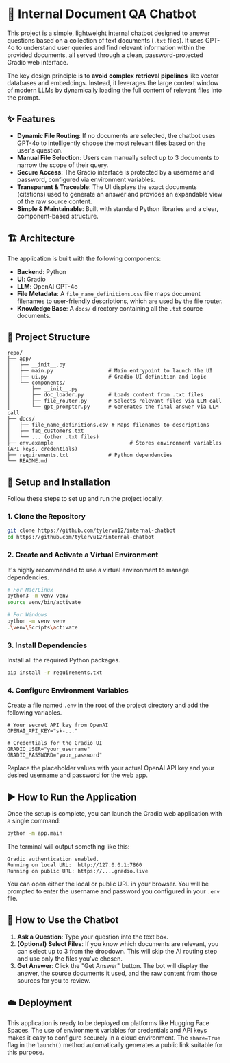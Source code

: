 # 🧠 Internal Document QA Chatbot

This project is a simple, lightweight internal chatbot designed to answer questions based on a collection of text documents (`.txt` files). It uses GPT-4o to understand user queries and find relevant information within the provided documents, all served through a clean, password-protected Gradio web interface.

The key design principle is to **avoid complex retrieval pipelines** like vector databases and embeddings. Instead, it leverages the large context window of modern LLMs by dynamically loading the full content of relevant files into the prompt.

## ✨ Features

*   **Dynamic File Routing**: If no documents are selected, the chatbot uses GPT-4o to intelligently choose the most relevant files based on the user's question.
*   **Manual File Selection**: Users can manually select up to 3 documents to narrow the scope of their query.
*   **Secure Access**: The Gradio interface is protected by a username and password, configured via environment variables.
*   **Transparent & Traceable**: The UI displays the exact documents (citations) used to generate an answer and provides an expandable view of the raw source content.
*   **Simple & Maintainable**: Built with standard Python libraries and a clear, component-based structure.

## 🏗️ Architecture

The application is built with the following components:

*   **Backend**: Python
*   **UI**: Gradio
*   **LLM**: OpenAI GPT-4o
*   **File Metadata**: A `file_name_definitions.csv` file maps document filenames to user-friendly descriptions, which are used by the file router.
*   **Knowledge Base**: A `docs/` directory containing all the `.txt` source documents.

## 📂 Project Structure

```
repo/
├── app/
│   ├── __init__.py
│   ├── main.py                  # Main entrypoint to launch the UI
│   ├── ui.py                    # Gradio UI definition and logic
│   └── components/
│       ├── __init__.py
│       ├── doc_loader.py        # Loads content from .txt files
│       ├── file_router.py       # Selects relevant files via LLM call
│       └── gpt_prompter.py      # Generates the final answer via LLM call
├── docs/
│   ├── file_name_definitions.csv # Maps filenames to descriptions
│   ├── faq_customers.txt
│   └── ... (other .txt files)
├── env.example                         # Stores environment variables (API keys, credentials)
├── requirements.txt             # Python dependencies
└── README.md
```

## 🚀 Setup and Installation

Follow these steps to set up and run the project locally.

### 1. Clone the Repository

```bash
git clone https://github.com/tylervu12/internal-chatbot
cd https://github.com/tylervu12/internal-chatbot
```

### 2. Create and Activate a Virtual Environment

It's highly recommended to use a virtual environment to manage dependencies.

```bash
# For Mac/Linux
python3 -m venv venv
source venv/bin/activate

# For Windows
python -m venv venv
.\venv\Scripts\activate
```

### 3. Install Dependencies

Install all the required Python packages.

```bash
pip install -r requirements.txt
```

### 4. Configure Environment Variables

Create a file named `.env` in the root of the project directory and add the following variables.

```
# Your secret API key from OpenAI
OPENAI_API_KEY="sk-..."

# Credentials for the Gradio UI
GRADIO_USER="your_username"
GRADIO_PASSWORD="your_password"
```

Replace the placeholder values with your actual OpenAI API key and your desired username and password for the web app.

## ▶️ How to Run the Application

Once the setup is complete, you can launch the Gradio web application with a single command:

```bash
python -m app.main
```

The terminal will output something like this:

```
Gradio authentication enabled.
Running on local URL:  http://127.0.0.1:7860
Running on public URL: https://....gradio.live
```

You can open either the local or public URL in your browser. You will be prompted to enter the username and password you configured in your `.env` file.

## 🤝 How to Use the Chatbot

1.  **Ask a Question**: Type your question into the text box.
2.  **(Optional) Select Files**: If you know which documents are relevant, you can select up to 3 from the dropdown. This will skip the AI routing step and use only the files you've chosen.
3.  **Get Answer**: Click the "Get Answer" button. The bot will display the answer, the source documents it used, and the raw content from those sources for you to review.

## ☁️ Deployment

This application is ready to be deployed on platforms like Hugging Face Spaces. The use of environment variables for credentials and API keys makes it easy to configure securely in a cloud environment. The `share=True` flag in the `launch()` method automatically generates a public link suitable for this purpose. 
